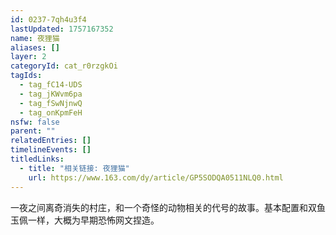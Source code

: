 ```yaml
---
id: 0237-7qh4u3f4
lastUpdated: 1757167352
name: 夜狸猫
aliases: []
layer: 2
categoryId: cat_r0rzgkOi
tagIds:
  - tag_fC14-UDS
  - tag_jKWvm6pa
  - tag_fSwNjnwQ
  - tag_onKpmFeH
nsfw: false
parent: ""
relatedEntries: []
timelineEvents: []
titledLinks:
  - title: "相关链接: 夜狸猫"
    url: https://www.163.com/dy/article/GP5SODQA0511NLQ0.html
---
```


一夜之间离奇消失的村庄，和一个奇怪的动物相关的代号的故事。基本配置和双鱼玉佩一样，大概为早期恐怖网文捏造。